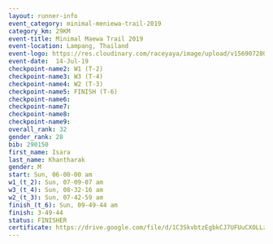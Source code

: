 ```yaml
---
layout: runner-info 
event_category: minimal-meniewa-trail-2019 
category_km: 29KM 
event-title: Minimal Maewa Trail 2019 
event-location: Lampang, Thailand 
event-logo: https://res.cloudinary.com/raceyaya/image/upload/v1569072805/logo/minimal-trail_ktnvsp.jpg 
event-date:  14-Jul-19 
checkpoint-name2: W1 (T-2) 
checkpoint-name3: W3 (T-4) 
checkpoint-name4: W2 (T-3) 
checkpoint-name5: FINISH (T-6) 
checkpoint-name6: 
checkpoint-name7: 
checkpoint-name8: 
checkpoint-name9: 
overall_rank: 32
gender_rank: 28
bib: 290150
first_name: Isara
last_name: Khantharak
gender: M
start: Sun, 06-00-00 am
w1_(t_2): Sun, 07-09-07 am
w3_(t_4): Sun, 08-32-16 am
w2_(t_3): Sun, 07-42-59 am
finish_(t_6): Sun, 09-49-44 am
finish: 3-49-44
status: FINISHER
certificate: https://drive.google.com/file/d/1C3SkvbtzEgbkCJ7UFUuCXOLLzv7zyVN0/view?usp=sharing
---
```

